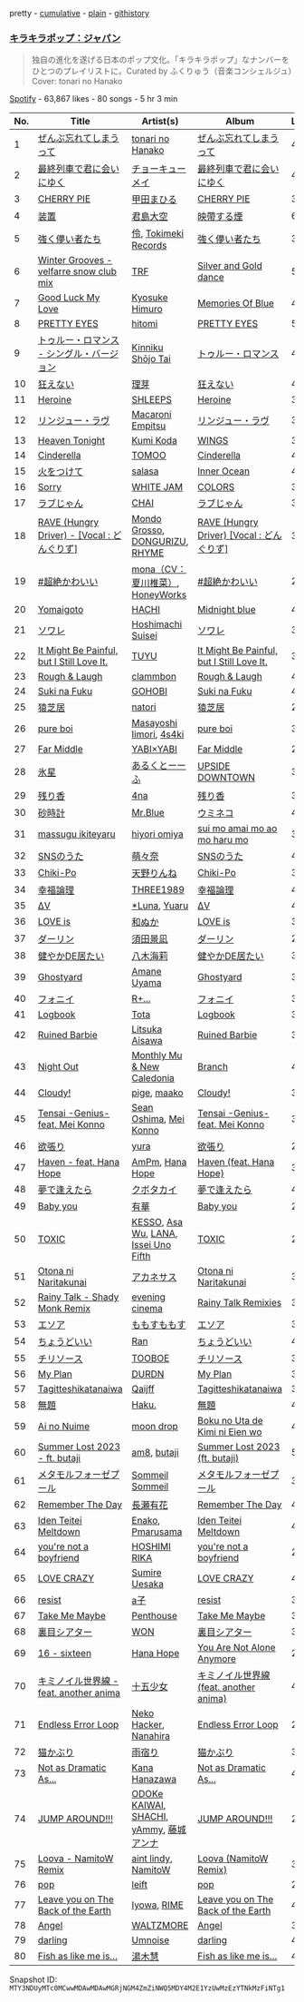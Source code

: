 pretty - [cumulative](/playlists/cumulative/37i9dQZF1DWVlypmfyCIGr.md) - [plain](/playlists/plain/37i9dQZF1DWVlypmfyCIGr) - [githistory](https://github.githistory.xyz/mackorone/spotify-playlist-archive/blob/main/playlists/plain/37i9dQZF1DWVlypmfyCIGr)

### [キラキラポップ：ジャパン](https://open.spotify.com/playlist/37i9dQZF1DWVlypmfyCIGr)

> 独自の進化を遂げる日本のポップ文化。「キラキラポップ」なナンバーをひとつのプレイリストに。Curated by ふくりゅう（音楽コンシェルジュ）Cover: tonari no Hanako

[Spotify](https://open.spotify.com/user/spotify) - 63,867 likes - 80 songs - 5 hr 3 min

| No. | Title | Artist(s) | Album | Length |
|---|---|---|---|---|
| 1 | [ぜんぶ忘れてしまうって](https://open.spotify.com/track/5L8Lg7dRIoj5sVpZWYKm7f) | [tonari no Hanako](https://open.spotify.com/artist/3p7Un86kbW52HgEPeoyl26) | [ぜんぶ忘れてしまうって](https://open.spotify.com/album/6Jw8XplzFdB20xdUUJ9xoN) | 4:26 |
| 2 | [最終列車で君に会いにゆく](https://open.spotify.com/track/4A2JdTWhKTKOxRwLvg91PE) | [チョーキューメイ](https://open.spotify.com/artist/5ZFxExn8YICZm9JFo9dqTq) | [最終列車で君に会いにゆく](https://open.spotify.com/album/4S9DGlG019QxILVaNV32RF) | 4:28 |
| 3 | [CHERRY PIE](https://open.spotify.com/track/3TmQjOgyKtYqu6wKGZL2GA) | [甲田まひる](https://open.spotify.com/artist/12jXKCFV7aE96Zt5792waP) | [CHERRY PIE](https://open.spotify.com/album/5bTJO3Nx3Ii8Y23nWgbG0z) | 3:28 |
| 4 | [装置](https://open.spotify.com/track/3qcFmvkjpqZnB4feONa3Wy) | [君島大空](https://open.spotify.com/artist/5rjahCZtY8h4y2EHCnpgtQ) | [映帶する煙](https://open.spotify.com/album/6iTUUUkWUZYfr61Pz3gFGG) | 6:52 |
| 5 | [強く儚い者たち](https://open.spotify.com/track/2ivtIgteLtEs6Z0UDSVsGU) | [伶](https://open.spotify.com/artist/5tPnjobKr6FSEmuXRrrWyf), [Tokimeki Records](https://open.spotify.com/artist/73vrL9RiKlSaQFo2izavC1) | [強く儚い者たち](https://open.spotify.com/album/4nirXTonRjgnjwfc9vCg6J) | 3:47 |
| 6 | [Winter Grooves \- velfarre snow club mix](https://open.spotify.com/track/5LZMIhL0UBkAboUi4GnQuG) | [TRF](https://open.spotify.com/artist/74UwkYjA5WAPyrTYFO3mW9) | [Silver and Gold dance](https://open.spotify.com/album/4T7wjo6ZzHYlLtTT27YJe2) | 5:15 |
| 7 | [Good Luck My Love](https://open.spotify.com/track/45EecL4gzpr9CWyyRoIXg8) | [Kyosuke Himuro](https://open.spotify.com/artist/0ZSqL5iXTuBWy7ur7vT2lP) | [Memories Of Blue](https://open.spotify.com/album/22iFvnTLr82Rcsp2ePchsY) | 4:24 |
| 8 | [PRETTY EYES](https://open.spotify.com/track/5KibiBw3eWT0FCYGNCxYrh) | [hitomi](https://open.spotify.com/artist/5rdloWitZKhrtedmOBdhG8) | [PRETTY EYES](https://open.spotify.com/album/2aMxROwC4v07uvBwEUIsag) | 5:31 |
| 9 | [トゥルー・ロマンス \- シングル・バージョン](https://open.spotify.com/track/3y9PIP0xDfsohFvBtyqfTM) | [Kinniku Shōjo Tai](https://open.spotify.com/artist/49Ih923DaLzIEGqAe0PirH) | [トゥルー・ロマンス](https://open.spotify.com/album/5r84UnAwTgy05qPuyHIrmS) | 4:24 |
| 10 | [狂えない](https://open.spotify.com/track/57yGXFP1eubu5Qv9vVYZEh) | [理芽](https://open.spotify.com/artist/1rFELoNfdLOYWPwtrBN6zS) | [狂えない](https://open.spotify.com/album/6a1flFxbn6fd1FARgcBV4r) | 4:50 |
| 11 | [Heroine](https://open.spotify.com/track/6CQrI3U0cAQMArVQwWYtvN) | [SHLEEPS](https://open.spotify.com/artist/745YEFJFCwemyxuihkqfri) | [Heroine](https://open.spotify.com/album/6iCCFSIRejFu3SJQDpsq7g) | 3:06 |
| 12 | [リンジュー・ラヴ](https://open.spotify.com/track/0NUJhYxwcAAB4UQULseQyX) | [Macaroni Empitsu](https://open.spotify.com/artist/1t17z3vfuc82cxSDMrvryJ) | [リンジュー・ラヴ](https://open.spotify.com/album/0jH2GxrReBs2SqeVSaM5vU) | 3:05 |
| 13 | [Heaven Tonight](https://open.spotify.com/track/0oPW2y3zHkTwB31BX6IhPq) | [Kumi Koda](https://open.spotify.com/artist/2mGYHril2LuZodRtTX06BC) | [WINGS](https://open.spotify.com/album/03ApaEHpQkupv6xc5eRa0T) | 3:12 |
| 14 | [Cinderella](https://open.spotify.com/track/3X5C1Q3V5dIsIKq2Duj0PK) | [TOMOO](https://open.spotify.com/artist/6rm1uaZjykvKCobTzRPs35) | [Cinderella](https://open.spotify.com/album/5OSFxPHnLpbNav9WmFU9VK) | 4:35 |
| 15 | [火をつけて](https://open.spotify.com/track/1b0CUQ3HX7tl4eoLKRUxN3) | [salasa](https://open.spotify.com/artist/5WcurhZ9M2BpSQWhUC4oPc) | [Inner Ocean](https://open.spotify.com/album/1wtnBDpaRDystPjLmcX2D1) | 4:39 |
| 16 | [Sorry](https://open.spotify.com/track/4D7cOlQz46mcaDrjSG17HX) | [WHITE JAM](https://open.spotify.com/artist/4F0WbuD4S82qZOkTYbsUxJ) | [COLORS](https://open.spotify.com/album/1HBspwW907zywL4plqTl0M) | 3:38 |
| 17 | [ラブじゃん](https://open.spotify.com/track/2vnWduAon47Ra9Th9dCAuY) | [CHAI](https://open.spotify.com/artist/0NZsNnETGPWLKJj2Y0vpBx) | [ラブじゃん](https://open.spotify.com/album/6pTeKfeTsyxknsyH4YrpSF) | 3:20 |
| 18 | [RAVE \(Hungry Driver\) \- \[Vocal : どんぐりず\]](https://open.spotify.com/track/1zLc5bbc7EoXyO8KsVpscC) | [Mondo Grosso](https://open.spotify.com/artist/4d2zOuYJHBPJTpVblHEKJb), [DONGURIZU](https://open.spotify.com/artist/1K4Acb9dvEU10jF5pGfJ3v), [RHYME](https://open.spotify.com/artist/5soNcAUPxpWwipU594dlqZ) | [RAVE \(Hungry Driver\) \[Vocal : どんぐりず\]](https://open.spotify.com/album/06mbcfz9YUIqeojWHHmb4B) | 3:57 |
| 19 | [\#超絶かわいい](https://open.spotify.com/track/2pqDDjoiHAxgg4MORnXqUp) | [mona（CV：夏川椎菜）](https://open.spotify.com/artist/0EE5w10plFiTUBnTcidwcU), [HoneyWorks](https://open.spotify.com/artist/40oxjbVm3kdeyJEiGsKrmd) | [\#超絶かわいい](https://open.spotify.com/album/4WhhzQGQpgYCtfcaeBeVX2) | 2:59 |
| 20 | [Yomaigoto](https://open.spotify.com/track/7xXSB4yb9b6DRxTrIdLpDJ) | [HACHI](https://open.spotify.com/artist/2ksMoRs5T9ErEe5H7gxv7C) | [Midnight blue](https://open.spotify.com/album/2bTfUWWhDsyehtTvaegNP6) | 4:07 |
| 21 | [ソワレ](https://open.spotify.com/track/7dbAKZNlWhIdmmINkHeKL7) | [Hoshimachi Suisei](https://open.spotify.com/artist/726WiFmWkohzodUxK3XjHX) | [ソワレ](https://open.spotify.com/album/7mLp1yLUJdrWyHWmvCTUCz) | 3:48 |
| 22 | [It Might Be Painful, but I Still Love It.](https://open.spotify.com/track/0yrHUQ7LReHy0TqPoWoHd8) | [TUYU](https://open.spotify.com/artist/0PHf0oiic0xAnCrRuLTtHl) | [It Might Be Painful, but I Still Love It.](https://open.spotify.com/album/69aL4LJK092UFLmWtFeFFy) | 3:24 |
| 23 | [Rough & Laugh](https://open.spotify.com/track/6IlncOaNCW8lJhK9AtldRV) | [clammbon](https://open.spotify.com/artist/1gpNGL4WHSegm0WXj2j1m0) | [Rough & Laugh](https://open.spotify.com/album/6PlQrXbwq61CmYpuJMVkva) | 4:36 |
| 24 | [Suki na Fuku](https://open.spotify.com/track/1GA1cRq7G4GofNyxUJlij7) | [GOHOBI](https://open.spotify.com/artist/3rUTguiMzTMxzTFPSytp6M) | [Suki na Fuku](https://open.spotify.com/album/4sSmfqxK4GwUkuR6CFbc2b) | 4:22 |
| 25 | [猿芝居](https://open.spotify.com/track/3LY9pxrkW6J3TTAL5ZwNuI) | [natori](https://open.spotify.com/artist/6WmXWHmfBMhupyIs8MSqtu) | [猿芝居](https://open.spotify.com/album/70T4FWkth5x4r4cAfUSxR7) | 2:55 |
| 26 | [pure boi](https://open.spotify.com/track/4NF5504D4wi9Mwhxxb6xRA) | [Masayoshi Iimori](https://open.spotify.com/artist/0pdvKDKFxwUerd6uaYHqkU), [4s4ki](https://open.spotify.com/artist/5yCWuaBlu42BKsnW89brND) | [pure boi](https://open.spotify.com/album/1u5Brj1ITZoXD7dufOOWqY) | 3:28 |
| 27 | [Far Middle](https://open.spotify.com/track/0xLdA7l1vOtMJTynqt7qkJ) | [YABI×YABI](https://open.spotify.com/artist/5lNh74hra4Q3pgXdV8nMjz) | [Far Middle](https://open.spotify.com/album/1SgmpdT9zS4CFjjbmAxov1) | 2:59 |
| 28 | [氷星](https://open.spotify.com/track/45KBVE1PcsdRjkvw7rpPnS) | [あるくとーーふ](https://open.spotify.com/artist/5MWrOG9C4xK1wPeH6Wk36W) | [UPSIDE DOWNTOWN](https://open.spotify.com/album/3IuPZzwf6xUkcMFcpwvirz) | 3:14 |
| 29 | [残り香](https://open.spotify.com/track/63JmkS3cCLgC4TfEDrEX0T) | [4na](https://open.spotify.com/artist/4oFbU35Y1ezMvUlB6B5MTF) | [残り香](https://open.spotify.com/album/46IA6aRffDazq6EGVHpqpn) | 3:29 |
| 30 | [砂時計](https://open.spotify.com/track/1NDMpHHTJM47OzZpA1ppsR) | [Mr.Blue](https://open.spotify.com/artist/3YcukRxoVHXRXTvBVnylet) | [ウミネコ](https://open.spotify.com/album/3AimFRG2kARwi1xYLgaM7n) | 4:01 |
| 31 | [massugu ikiteyaru](https://open.spotify.com/track/5v9VnkrcHJpdHyOMrSKumb) | [hiyori omiya](https://open.spotify.com/artist/0SBHNlH5p5JgdNRJRUjiFJ) | [sui mo amai mo ao mo haru mo](https://open.spotify.com/album/4zLx0pdYYXfsGl3zC1EL5g) | 3:53 |
| 32 | [SNSのうた](https://open.spotify.com/track/1r4TVMujnSyVbvfvr37i7f) | [萌々奈](https://open.spotify.com/artist/30M4AhYBzGR6Bn34aB9myx) | [SNSのうた](https://open.spotify.com/album/32KChJkS8FWQvJrsygvmpe) | 4:41 |
| 33 | [Chiki\-Po](https://open.spotify.com/track/7rXR4SHJCxmF7DSB1zPVwB) | [天野りんね](https://open.spotify.com/artist/6WPEvaAGGKU5U8kZBiz65u) | [Chiki\-Po](https://open.spotify.com/album/0FPaTgI5W0cz4W1ShIwAXW) | 3:41 |
| 34 | [幸福論理](https://open.spotify.com/track/7bGvjM2wJJWaghLfknwcjt) | [THREE1989](https://open.spotify.com/artist/43pUK083tLA3lk3JQr5ATn) | [幸福論理](https://open.spotify.com/album/5QuzFdjRFKGweMYrZ6qBFY) | 4:11 |
| 35 | [ΔV](https://open.spotify.com/track/1IR8aefj56ogEyt5uAZn2y) | [\*Luna](https://open.spotify.com/artist/4vwJe968gHHZzL0or0gSZA), [Yuaru](https://open.spotify.com/artist/0MJZFhZQwhlhY7I0fRUKRj) | [ΔV](https://open.spotify.com/album/7eo4bZ3CEoBUqwNdQKhCyk) | 4:03 |
| 36 | [LOVE is](https://open.spotify.com/track/2Xrbmkla4NvUgJoubBGkLl) | [和ぬか](https://open.spotify.com/artist/6LesPuO1nhgJ2acJ4MjyBI) | [LOVE is](https://open.spotify.com/album/4BLLl09Rqmp3EK8Or5a6vn) | 3:26 |
| 37 | [ダーリン](https://open.spotify.com/track/3mkRGh8v7AOH31yQ38SVdt) | [須田景凪](https://open.spotify.com/artist/5dWE3G7COO82G6vRy2Hpum) | [ダーリン](https://open.spotify.com/album/3nxQoSo8OVyL1wvdiW9Vva) | 2:28 |
| 38 | [健やかDE居たい](https://open.spotify.com/track/7cm37gol6RZCAt0FqBN17p) | [八木海莉](https://open.spotify.com/artist/49WETRjhY9BjHQsxPWj5Vi) | [健やかDE居たい](https://open.spotify.com/album/0ixFtOpqhygEWh9lYRi4vs) | 3:55 |
| 39 | [Ghostyard](https://open.spotify.com/track/3oLqV1WFo9YqBKiOzEFUn9) | [Amane Uyama](https://open.spotify.com/artist/3CyPpYzll6TJcJ0RTnHHVa) | [Ghostyard](https://open.spotify.com/album/7r64o5DHZdPqhf2FoYTT5C) | 3:39 |
| 40 | [フォニイ](https://open.spotify.com/track/0oFZFuiwadPDnrNp28YY14) | [R+...](https://open.spotify.com/artist/0h64O16J1F4o7wfmOBhN32) | [フォニイ](https://open.spotify.com/album/41q9K98isxPhK198l44E70) | 3:06 |
| 41 | [Logbook](https://open.spotify.com/track/7Dm0vGq2EZnok8p2PQjkMH) | [Tota](https://open.spotify.com/artist/6RptmPevPKd4YVK1VRpK3F) | [Logbook](https://open.spotify.com/album/4XpPPretRm4hVnvBi3depc) | 3:17 |
| 42 | [Ruined Barbie](https://open.spotify.com/track/053f7Y8X1jY9o4rCRPMa8T) | [Litsuka Aisawa](https://open.spotify.com/artist/41cgME6A74wwiWf5cYw4cW) | [Ruined Barbie](https://open.spotify.com/album/2wjvrA6GcQmfwPAxqjCEQk) | 3:10 |
| 43 | [Night Out](https://open.spotify.com/track/4oTUNPrI5UvJIGAtjo4cVn) | [Monthly Mu & New Caledonia](https://open.spotify.com/artist/57KdMq2pCCdMjConSyzDsN) | [Branch](https://open.spotify.com/album/6Slv8BDdb7322gk9MghxHb) | 4:24 |
| 44 | [Cloudy!](https://open.spotify.com/track/0MXwMlRxWMkFWby2F36UyH) | [pige](https://open.spotify.com/artist/39zR6X08564rdUWGWsZUFr), [maako](https://open.spotify.com/artist/1v9yzk9YBTe18JroIG4Yo6) | [Cloudy!](https://open.spotify.com/album/1VevJCcJ41iJOHXyF8W9es) | 3:26 |
| 45 | [Tensai \-Genius\- feat\. Mei Konno](https://open.spotify.com/track/51LPyvKEMiSsCyBFhk1xc0) | [Sean Oshima](https://open.spotify.com/artist/4LC3wsmgBW48A6DtXtCWsw), [Mei Konno](https://open.spotify.com/artist/36kW3VLDmmpOXln57MMxCU) | [Tensai \-Genius\- feat\. Mei Konno](https://open.spotify.com/album/4AzhAVqC45WO3oVKZ995bm) | 3:55 |
| 46 | [欲張り](https://open.spotify.com/track/3CBKZOcHXUbm5Pano7D5t8) | [yura](https://open.spotify.com/artist/1fdU76nbdxEwt2OkXmpP7f) | [欲張り](https://open.spotify.com/album/7tDycQZbjdSDUrA6Q5ysq7) | 2:49 |
| 47 | [Haven \- feat\. Hana Hope](https://open.spotify.com/track/6KYCOYdW5e0FPFf18CUybx) | [AmPm](https://open.spotify.com/artist/5Xcbv83o11Ez2XPHa1n8Pf), [Hana Hope](https://open.spotify.com/artist/0HRps5F3fAsPL6QmFCdK7a) | [Haven \(feat\. Hana Hope\)](https://open.spotify.com/album/2GjztKFs20fe8oZTvXsCm9) | 3:16 |
| 48 | [夢で逢えたら](https://open.spotify.com/track/3dTszgeHELrjirdYr5cjr1) | [クボタカイ](https://open.spotify.com/artist/0eg7sMst2b9wLVyMgtRFpY) | [夢で逢えたら](https://open.spotify.com/album/1ULNF5G2B4FJFqPuOJiaCy) | 4:05 |
| 49 | [Baby you](https://open.spotify.com/track/7mawUh4upc0sJVHgkgY3wb) | [有華](https://open.spotify.com/artist/762RAUTV6WKHmrHR7fsFbj) | [Baby you](https://open.spotify.com/album/54ZCBICVYg5jvNehprcJj1) | 2:43 |
| 50 | [TOXIC](https://open.spotify.com/track/3vY8iprF0bxJDGZefsf9ra) | [KESSO](https://open.spotify.com/artist/6DB4aM9HCe0puiLQT1xIWh), [Asa Wu](https://open.spotify.com/artist/7DUqRmQf5vjpuxTUEGGEe8), [LANA](https://open.spotify.com/artist/4dEHIhldHT2U8CMQ6nNgDT), [Issei Uno Fifth](https://open.spotify.com/artist/3ChsBdunsttUJkFhSKRhfq) | [TOXIC](https://open.spotify.com/album/5s6BNl3EouN77xZc6xyptW) | 2:46 |
| 51 | [Otona ni Naritakunai](https://open.spotify.com/track/0XUe7tUkUwq6S953e4Pqi9) | [アカネサス](https://open.spotify.com/artist/7E61BhEMgngwg7EPgS17vl) | [Otona ni Naritakunai](https://open.spotify.com/album/6o9LMxYI8hp76Nc8Jsk1Db) | 3:27 |
| 52 | [Rainy Talk \- Shady Monk Remix](https://open.spotify.com/track/1QEwfkBc0QByf0SGR0Qwww) | [evening cinema](https://open.spotify.com/artist/6NQ3DibpWMigY2cXJr9KYv) | [Rainy Talk Remixies](https://open.spotify.com/album/53INaaiMjGDFlTs9S19Xzr) | 3:40 |
| 53 | [エソア](https://open.spotify.com/track/6JIIzfPFXofQvU7h4OQqWy) | [ももすももす](https://open.spotify.com/artist/09xFgYi2WMH18mnuipigzN) | [エソア](https://open.spotify.com/album/3hZzkUyGJ3s7sngXGLDOo5) | 3:29 |
| 54 | [ちょうどいい](https://open.spotify.com/track/2RQtBIL9AwbRPg3fRsD2Gh) | [Ran](https://open.spotify.com/artist/79b158VP6p9yoQpqIqU4UR) | [ちょうどいい](https://open.spotify.com/album/2qeEeymaJkft95IGi3p0ii) | 4:01 |
| 55 | [チリソース](https://open.spotify.com/track/0puXMsnxiQiInzLWsAAdQo) | [TOOBOE](https://open.spotify.com/artist/0HZLpOSMHpalBlUnONhynN) | [チリソース](https://open.spotify.com/album/5dE8yVhNvFYkxVVMux6Kk9) | 3:04 |
| 56 | [My Plan](https://open.spotify.com/track/2MKuMuQZbLOW16zXQksZse) | [DURDN](https://open.spotify.com/artist/5u1MCRvQ3cA2Y9BpLSZIeg) | [My Plan](https://open.spotify.com/album/5tnh0GwxdYRH5aVxVBm52e) | 3:43 |
| 57 | [Tagitteshikatanaiwa](https://open.spotify.com/track/0J5CJIiLVnjSeSJRY6apvk) | [Qaijff](https://open.spotify.com/artist/2ybYclZz8KsmrgwlK8Em1X) | [Tagitteshikatanaiwa](https://open.spotify.com/album/3lMdHtI6LFxPjzrHRJ5mtt) | 3:25 |
| 58 | [無題](https://open.spotify.com/track/2hbHJG0sHLmu7aMKkzKeLU) | [Haku.](https://open.spotify.com/artist/5qJEtz7aC2nwA9LsjfkGVM) | [無題](https://open.spotify.com/album/4wLX3Pv3g9b8FjEb2A5Ti8) | 4:59 |
| 59 | [Ai no Nuime](https://open.spotify.com/track/6Fg4d8rimrexkqDqDxYsB0) | [moon drop](https://open.spotify.com/artist/1fqzuhLXIimUwLTU6HzBse) | [Boku no Uta de Kimi ni Eien wo](https://open.spotify.com/album/1MMlfzh5fLDMyMt72ZwQkY) | 4:01 |
| 60 | [Summer Lost 2023 \- ft\. butaji](https://open.spotify.com/track/0UbO2ZCgpNlPRGWGiWQCeP) | [am8](https://open.spotify.com/artist/5GtEx6JS3XBlOL4J7Xhh1r), [butaji](https://open.spotify.com/artist/2bsLk9rBYLaDCtexh8qO2I) | [Summer Lost 2023 \(ft\. butaji\)](https://open.spotify.com/album/1M4kqTNWIdKFIOUvh173uy) | 5:31 |
| 61 | [メタモルフォーゼプール](https://open.spotify.com/track/7GBcyqkDWLI93D1GRxU73s) | [Sommeil Sommeil](https://open.spotify.com/artist/6HK15dcp6cE6r1XHo07Ldw) | [メタモルフォーゼプール](https://open.spotify.com/album/5i7qUlUWZisZUTnirhgA5a) | 3:48 |
| 62 | [Remember The Day](https://open.spotify.com/track/1MgY8UGlEph0KdiRZpb3kY) | [長瀬有花](https://open.spotify.com/artist/4eEVWfAuVUPgwMXWQiD4zX) | [Remember The Day](https://open.spotify.com/album/6EfQIqKinvqUspuPjpit1A) | 4:06 |
| 63 | [Iden Teitei Meltdown](https://open.spotify.com/track/3ChPJQvs0HvyNy7j3AbBzK) | [Enako](https://open.spotify.com/artist/23Sh4LxrCSK3Or7uEjZ9Vy), [Pmarusama](https://open.spotify.com/artist/7G6CzEvibsxpjfOIktMQEO) | [Iden Teitei Meltdown](https://open.spotify.com/album/2tCVHP4OBLBnz3bT7fz0G7) | 4:03 |
| 64 | [you're not a boyfriend](https://open.spotify.com/track/0lxjewJIsZROFsX5XT2r76) | [HOSHIMI RIKA](https://open.spotify.com/artist/20eGFcXmCEjVPVJUbTa7Oz) | [you're not a boyfriend](https://open.spotify.com/album/5N10YQP1CwxbShT1zBu2v8) | 2:52 |
| 65 | [LOVE CRAZY](https://open.spotify.com/track/4RjxJlyjU6cMrv4dJH5XtP) | [Sumire Uesaka](https://open.spotify.com/artist/4hRg5l2hXQl3lAzffFF8P8) | [LOVE CRAZY](https://open.spotify.com/album/59K14Vh4mIaPjRHsCuP9B8) | 4:04 |
| 66 | [resist](https://open.spotify.com/track/6khuTEUHWdsmBP0mq4OPUK) | [a子](https://open.spotify.com/artist/4ckGkK52pqm5j41Voz7lg4) | [resist](https://open.spotify.com/album/5Ra8mfJupN7wOuDJaCAdOi) | 3:26 |
| 67 | [Take Me Maybe](https://open.spotify.com/track/0Sq6O7MvmJKmZxJEerxPte) | [Penthouse](https://open.spotify.com/artist/50QaWH5OLY3Pkt1XNCGk6L) | [Take Me Maybe](https://open.spotify.com/album/52MbpIB9e7evYxkk6g84ut) | 3:27 |
| 68 | [裏目シアター](https://open.spotify.com/track/6uNbvR25P2N6UJuIu1QKJ5) | [WON](https://open.spotify.com/artist/1w5kguKKWpMp9eoEVUQrbf) | [裏目シアター](https://open.spotify.com/album/1MOP0YFjTGeGkamOxZE01Z) | 3:21 |
| 69 | [16 \- sixteen](https://open.spotify.com/track/6s6cQSiSyyFGj176Jqq2dX) | [Hana Hope](https://open.spotify.com/artist/0HRps5F3fAsPL6QmFCdK7a) | [You Are Not Alone Anymore](https://open.spotify.com/album/6TwmINkXT8y2QbmqxVVSGi) | 2:50 |
| 70 | [キミノイル世界線 \- feat\. another anima](https://open.spotify.com/track/1bfBRHT9vhyfKmGeJUrZdy) | [十五少女](https://open.spotify.com/artist/4QmLN7dXAOKWnZO9efWX5d) | [キミノイル世界線 \(feat\. another anima\)](https://open.spotify.com/album/2BjAHeSPzfrfulICFUaVIb) | 4:34 |
| 71 | [Endless Error Loop](https://open.spotify.com/track/3xI52ha4Ag5o78QqwelqCa) | [Neko Hacker](https://open.spotify.com/artist/2aQ9IoRPwXEhhBVj4wbS46), [Nanahira](https://open.spotify.com/artist/0bkkiFN0ghGl4j9aLi3oQx) | [Endless Error Loop](https://open.spotify.com/album/6rUl03lRJOSYK9wWVVizAY) | 2:23 |
| 72 | [猫かぶり](https://open.spotify.com/track/63YKp0qJprGUxgK5fl5bCz) | [雨宿り](https://open.spotify.com/artist/59BLjrTwyCqE9R4W1BovYK) | [猫かぶり](https://open.spotify.com/album/6dYJSeGgkI6kF3FeR8eapR) | 3:47 |
| 73 | [Not as Dramatic As...](https://open.spotify.com/track/2GW9aPk5YhY247H8G5UV45) | [Kana Hanazawa](https://open.spotify.com/artist/44u07DJH5eTBDjhZ7LpMO0) | [Not as Dramatic As...](https://open.spotify.com/album/2Om7Uwqh3tLBAu2iSKdZkR) | 4:22 |
| 74 | [JUMP AROUND!!!](https://open.spotify.com/track/7MKxz4nq4BIOXTtUTcH9Dg) | [ODOKe KAIWAI](https://open.spotify.com/artist/1Rri672GeKLDX6hKZmgD9r), [SHACHI](https://open.spotify.com/artist/7cbMeZ6uWpXjamJTYM5KFy), [yAmmy](https://open.spotify.com/artist/7CzfV6xtLAposyHU4l2vlf), [藤城アンナ](https://open.spotify.com/artist/0l6K2KUMZbbFPb1Tqqrsu9) | [JUMP AROUND!!!](https://open.spotify.com/album/1C1ilGfTVpk13JcbJmJnYI) | 2:25 |
| 75 | [Loova \- NamitoW Remix](https://open.spotify.com/track/428s46pgmgdwsWKnX3Ybw4) | [aint lindy](https://open.spotify.com/artist/1fQGGKBMELqEeoBsoywDrC), [NamitoW](https://open.spotify.com/artist/0YFwbBZlDAcYlg2GCVnoZr) | [Loova \(NamitoW Remix\)](https://open.spotify.com/album/6gskNUj1FSK9PRuLHvuryr) | 3:16 |
| 76 | [pop](https://open.spotify.com/track/7rYHykgHRTkilVc0tU4GXx) | [leift](https://open.spotify.com/artist/57gMLz4GGinuQk4YnwwNv3) | [pop](https://open.spotify.com/album/5GEDdOP4VyYSwS4qVoAulG) | 2:51 |
| 77 | [Leave you on The Back of the Earth](https://open.spotify.com/track/5DKaFBMgVA3Q0kFUOV9mq1) | [Iyowa](https://open.spotify.com/artist/0gox2jF74UUFl8bDQYyTFr), [RIME](https://open.spotify.com/artist/30RZR7IC98iYiy0YA2wHj7) | [Leave you on The Back of the Earth](https://open.spotify.com/album/6dRn2JO4oXS5uvnUguAFx6) | 4:21 |
| 78 | [Angel](https://open.spotify.com/track/6UYOZs1HtpssSHPEfQFVAw) | [WALTZMORE](https://open.spotify.com/artist/32gr6f3nCBJZeOpu6GD1lE) | [Angel](https://open.spotify.com/album/01KMFpt41OQqg34iC2tTDi) | 3:35 |
| 79 | [darling](https://open.spotify.com/track/3o4rXldN4X1i9EygWMHfCt) | [Umnoise](https://open.spotify.com/artist/6mfqMKlmKZSjVBITWTT4Y7) | [darling](https://open.spotify.com/album/2FRdqWkvPJpp9r3pJbHffX) | 4:13 |
| 80 | [Fish as like me is…](https://open.spotify.com/track/4psCqj4hKxuY12kZwmZBGC) | [湯木慧](https://open.spotify.com/artist/6CLuhpHEjf2V9eTf0yAYUr) | [Fish as like me is…](https://open.spotify.com/album/51s7qOmng4KEPZCjkRgNXn) | 4:46 |

Snapshot ID: `MTY3NDUyMTc0MCwwMDAwMDAwMGRjNGM4ZmZiNWQ5MDY4M2E1YzUwMzEzYTNkMzFiNTg1`
